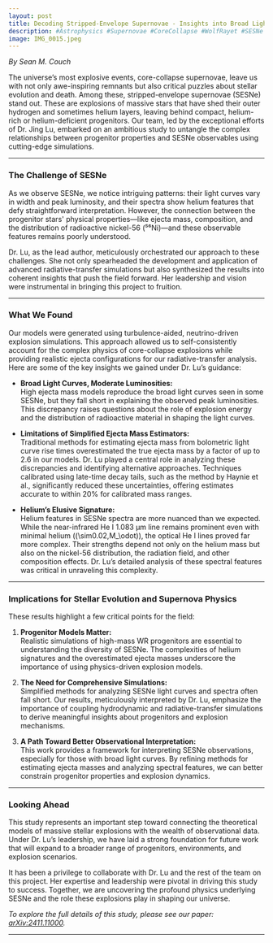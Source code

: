 ```yaml
---
layout: post
title: Decoding Stripped-Envelope Supernovae - Insights into Broad Light Curves from High-Mass Wolf-Rayet Stars
description: #Astrophysics #Supernovae #CoreCollapse #WolfRayet #SESNe #AstronomyResearch #StellarEvolution #ScienceCommunication #STEM #JingLu #SeanCouch #AstrophysicsBlog #RadiativeTransfer #Astronomy
image: IMG_0015.jpeg
---
```


*By Sean M. Couch*

The universe’s most explosive events, core-collapse supernovae, leave us with not only awe-inspiring remnants but also critical puzzles about stellar evolution and death. Among these, stripped-envelope supernovae (SESNe) stand out. These are explosions of massive stars that have shed their outer hydrogen and sometimes helium layers, leaving behind compact, helium-rich or helium-deficient progenitors. Our team, led by the exceptional efforts of Dr. Jing Lu, embarked on an ambitious study to untangle the complex relationships between progenitor properties and SESNe observables using cutting-edge simulations.

---

### The Challenge of SESNe

As we observe SESNe, we notice intriguing patterns: their light curves vary in width and peak luminosity, and their spectra show helium features that defy straightforward interpretation. However, the connection between the progenitor stars' physical properties—like ejecta mass, composition, and the distribution of radioactive nickel-56 (⁵⁶Ni)—and these observable features remains poorly understood.

Dr. Lu, as the lead author, meticulously orchestrated our approach to these challenges. She not only spearheaded the development and application of advanced radiative-transfer simulations but also synthesized the results into coherent insights that push the field forward. Her leadership and vision were instrumental in bringing this project to fruition.

---

### What We Found

Our models were generated using turbulence-aided, neutrino-driven explosion simulations. This approach allowed us to self-consistently account for the complex physics of core-collapse explosions while providing realistic ejecta configurations for our radiative-transfer analysis. Here are some of the key insights we gained under Dr. Lu’s guidance:

- **Broad Light Curves, Moderate Luminosities:**  
  High ejecta mass models reproduce the broad light curves seen in some SESNe, but they fall short in explaining the observed peak luminosities. This discrepancy raises questions about the role of explosion energy and the distribution of radioactive material in shaping the light curves.

- **Limitations of Simplified Ejecta Mass Estimators:**  
  Traditional methods for estimating ejecta mass from bolometric light curve rise times overestimated the true ejecta mass by a factor of up to 2.6 in our models. Dr. Lu played a central role in analyzing these discrepancies and identifying alternative approaches. Techniques calibrated using late-time decay tails, such as the method by Haynie et al., significantly reduced these uncertainties, offering estimates accurate to within 20% for calibrated mass ranges.

- **Helium’s Elusive Signature:**  
  Helium features in SESNe spectra are more nuanced than we expected. While the near-infrared He I 1.083 µm line remains prominent even with minimal helium (\(\sim0.02\,M_\odot\)), the optical He I lines proved far more complex. Their strengths depend not only on the helium mass but also on the nickel-56 distribution, the radiation field, and other composition effects. Dr. Lu’s detailed analysis of these spectral features was critical in unraveling this complexity.

---

### Implications for Stellar Evolution and Supernova Physics

These results highlight a few critical points for the field:

1. **Progenitor Models Matter:**  
   Realistic simulations of high-mass WR progenitors are essential to understanding the diversity of SESNe. The complexities of helium signatures and the overestimated ejecta masses underscore the importance of using physics-driven explosion models.

2. **The Need for Comprehensive Simulations:**  
   Simplified methods for analyzing SESNe light curves and spectra often fall short. Our results, meticulously interpreted by Dr. Lu, emphasize the importance of coupling hydrodynamic and radiative-transfer simulations to derive meaningful insights about progenitors and explosion mechanisms.

3. **A Path Toward Better Observational Interpretation:**  
   This work provides a framework for interpreting SESNe observations, especially for those with broad light curves. By refining methods for estimating ejecta masses and analyzing spectral features, we can better constrain progenitor properties and explosion dynamics.

---

### Looking Ahead

This study represents an important step toward connecting the theoretical models of massive stellar explosions with the wealth of observational data. Under Dr. Lu’s leadership, we have laid a strong foundation for future work that will expand to a broader range of progenitors, environments, and explosion scenarios.

It has been a privilege to collaborate with Dr. Lu and the rest of the team on this project. Her expertise and leadership were pivotal in driving this study to success. Together, we are uncovering the profound physics underlying SESNe and the role these explosions play in shaping our universe.

*To explore the full details of this study, please see our paper: [arXiv:2411.11000](https://arxiv.org/abs/2411.11000).*

---

